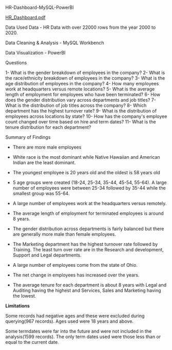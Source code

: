 HR-Dashboard-MySQL-PowerBI

[HR_Dashboard.pdf](https://github.com/MateusDBaza/Mysql-PowerBI-/files/14093993/HR_Dashboard.pdf)

Data Used
Data - HR Data with over 22000 rows from the year 2000 to 2020.

Data Cleaning & Analysis - MySQL Workbench

Data Visualization - PowerBI

Questions

 1- What is the gender breakdown of employees in the company?
 2- What is the race/ethnicity breakdown of employees in the company?
 3- What is the age distribution of employees in the company?
 4- How many employees work at headquarters versus remote locations?
 5- What is the average length of employment for employees who have been terminated?
 6- How does the gender distribution vary across departments and job titles?
 7- What is the distribution of job titles across the company?
 8- Which department has the highest turnover rate?
 9- What is the distribution of employees across locations by state?
 10- How has the company's employee count changed over time based on hire and term dates?
 11- What is the tenure distribution for each department?

Summary of Findings

* There are more male employees 

* White race is the most dominant while Native Hawaiian and American Indian are the least dominant.

* The youngest employee is 20 years old and the oldest is 58 years old

* 5 age groups were created (18-24, 25-34, 35-44, 45-54, 55-64). A large number of employees were between 25-34 followed by 35-44 while the smallest group was 55-64.

* A large number of employees work at the headquarters versus remotely.

* The average length of employment for terminated employees is around 8 years.

* The gender distribution across departments is fairly balanced but there are generally more male than female employees.

* The Marketing department has the highest turnover rate followed by Training. The least turn over rate are in the Research and development, Support and Legal departments.

* A large number of employees come from the state of Ohio.

* The net change in employees has increased over the years.

* The average tenure for each department is about 8 years with Legal and Auditing having the highest and Services, Sales and Marketing having the lowest.

**Limitations**

Some records had negative ages and these were excluded during querying(967 records). Ages used were 18 years and above.

Some termdates were far into the future and were not included in the analysis(1599 records). The only term dates used were those less than or equal to the current date.
